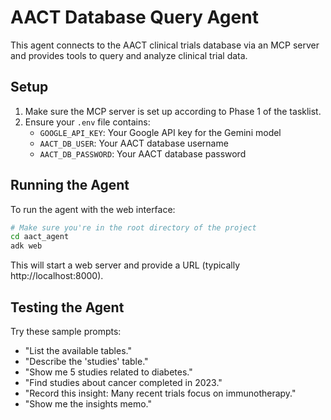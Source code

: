 # AACT Database Query Agent

This agent connects to the AACT clinical trials database via an MCP server and provides tools to query and analyze clinical trial data.

## Setup

1. Make sure the MCP server is set up according to Phase 1 of the tasklist.
2. Ensure your `.env` file contains:
   - `GOOGLE_API_KEY`: Your Google API key for the Gemini model
   - `AACT_DB_USER`: Your AACT database username
   - `AACT_DB_PASSWORD`: Your AACT database password

## Running the Agent

To run the agent with the web interface:

```bash
# Make sure you're in the root directory of the project
cd aact_agent
adk web
```

This will start a web server and provide a URL (typically http://localhost:8000).

## Testing the Agent

Try these sample prompts:

- "List the available tables."
- "Describe the 'studies' table."
- "Show me 5 studies related to diabetes."
- "Find studies about cancer completed in 2023."
- "Record this insight: Many recent trials focus on immunotherapy."
- "Show me the insights memo." 